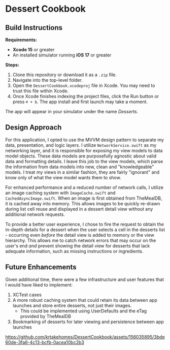 # Dessert Cookbook

## Build Instructions

**Requirements:**
- **Xcode 15** or greater
- An installed simulator running **iOS 17** or greater

**Steps:**
1. Clone this repository or download it as a `.zip` file.
2. Navigate into the top-level folder.
3. Open the `DessertCookbook.xcodeproj` file in Xcode. You may need to trust this file within Xcode.
4. Once Xcode finishes indexing the project files, click the Run button or press `⌘ + b`. The app install and first launch may take a moment.

The app will appear in your simulator under the name _Desserts_.

## Design Approach

For this application, I opted to use the MVVM design pattern to separate my data, presentation, and logic layers. I utilize `NetworkService.swift` as my networking layer, and it is responsible for exposing my view models to data model objects. These data models are purposefully agnostic about valid data and formatting details. I leave this job to the view models, which parse the information from data models into new, clean and "knowledgeable" models. I treat my views in a similar fashion, they are fairly "ignorant" and know only of what the view model wants them to show.

For enhanced performance and a reduced number of network calls, I utilize an image caching system with `ImageCache.swift` and `CachedAsyncImage.swift`. When an image is first obtained from TheMealDB, it is cached away into memory. This allows images to be quickly re-drawn during list cell reuse and displayed in a dessert detail view without any additional network requests.

To provide a better user experience, I chose to fire the request to obtain the in-depth details for a dessert when the user selects a cell in the desserts list - occurring even _before_ the detail view is added to memory or the view hierarchy. This allows me to catch network errors that may occur on the user's end _and_ prevent showing the detail view for desserts that lack adequate information, such as missing instructions or ingredients.

## Future Enhancements

Given additional time, there were a few infrastructure and user features that I would have liked to implement:
1. XCTest cases
2. A more robust caching system that could retain its data between app launches and store entire desserts, not just their images.
   - This could be implemented using UserDefaults and the eTag provided by TheMealDB
3. Bookmarking of desserts for later viewing and persistence between app launches

https://github.com/krtakehomes/DessertCookbook/assets/156035895/3bde60de-3fa6-4c13-bcfb-0acea10bc2b3
